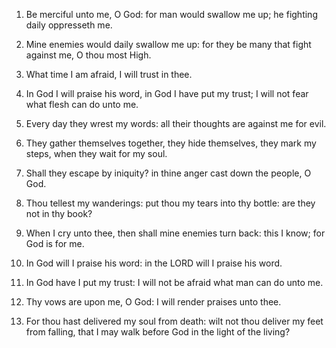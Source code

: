1. Be merciful unto me, O God: for man would swallow me up; he
fighting daily oppresseth me.

2. Mine enemies would daily swallow me up: for they be many that
fight against me, O thou most High.

3. What time I am afraid, I will trust in thee.

4. In God I will praise his word, in God I have put my trust; I will
not fear what flesh can do unto me.

5. Every day they wrest my words: all their thoughts are against me
for evil.

6. They gather themselves together, they hide themselves, they mark
my steps, when they wait for my soul.

7. Shall they escape by iniquity? in thine anger cast down the
people, O God.

8. Thou tellest my wanderings: put thou my tears into thy bottle:
are they not in thy book?

9. When I cry unto thee, then shall mine enemies turn back: this I
know; for God is for me.

10. In God will I praise his word: in the LORD will I praise his
word.

11. In God have I put my trust: I will not be afraid what man can do
unto me.

12. Thy vows are upon me, O God: I will render praises unto thee.

13. For thou hast delivered my soul from death: wilt not thou
deliver my feet from falling, that I may walk before God in the light
of the living?